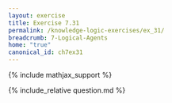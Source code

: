 ```yaml
---
layout: exercise
title: Exercise 7.31
permalink: /knowledge-logic-exercises/ex_31/
breadcrumb: 7-Logical-Agents
home: "true"
canonical_id: ch7ex31
---
```


{% include mathjax_support %}
<div id="hiddden">{% include_relative question.md %}</div>

